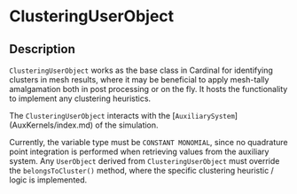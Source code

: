 # ClusteringUserObject

## Description

`ClusteringUserObject` works as the base class in Cardinal for identifying clusters in mesh results, where it may be beneficial to apply
mesh-tally amalgamation both in post processing or on the fly. It hosts the functionality to implement any clustering heuristics.

The `ClusteringUserObject` interacts with the [`AuxiliarySystem`] (AuxKernels/index.md) of the simulation.

Currently, the variable type must be `CONSTANT MONOMIAL`, since no quadrature point integration is performed
when retrieving values from the auxiliary system. Any `UserObject` derived from `ClusteringUserObject` 
must override the `belongsToCluster()` method, where the specific clustering heuristic / logic is implemented.


